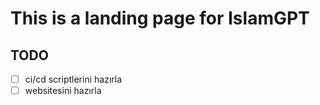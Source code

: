 # This is a landing page for IslamGPT

## TODO

- [ ] ci/cd scriptlerini hazırla
- [ ] websitesini hazırla
